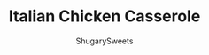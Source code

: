 ---
layout: ../../layouts/MarkdownPostLayout.astro
title: Italian Chicken Casserole
author: ShugarySweets
pubDate: 2018-12-11
description: "Creamy Italian Chicken Pasta is your answer to &quot;what&#x27;s for dinner&quot; tonight! I love easy casserole recipes like this one. Prep this in the morning and pop it in the oven at dinnertime."
image_url: https://www.shugarysweets.com/wp-content/uploads/2015/02/italian-chicken-pasta-1.jpg
tags: ["Main Dish","Italian"]
calories: 482
protein: 29
carbohydrates: 16
fats: 34
fiber: 1
ingredients: ["1 pound cooked and cubed chicken breasts (or use a rotisserie)","1 box (16 ounce) linguine noodles","2 Tablespoons olive oil","4 cloves garlic, pressed","1/2 cup sun dried tomatoes, chopped","2 Tablespoons cornstarch","1 cup chicken broth","2 cups heavy whipping cream","1 cup milk","1 1/2 teaspoons kosher salt","1/2 teaspon black pepper","5 ounce package fresh spinach","1/2 cup parmesan cheese, grated","2 cups shredded mozzarella cheese, divided"]
serves: 8
time: "40 minutes"
prepTime: "15 minutes"
instructions: ["Cook linguine according to package directions. Drain and set aside.","In a large skillet, heat olive oil over medium high heat. Add garlic and sun dried tomatoes. Cook for about 2 minutes. Sprinkle with cornstarch, mix thoroughly.","Add chicken broth, heavy cream and milk, whisking quickly. Add salt and pepper. Heat for about 10 minutes, stirring occasionally. Add spinach and parmesan cheese. Remove from heat. Pour sauce over cooked noodles. Add cooked chicken and pour into a large casserole dish (13x9 size). Top with mozzarella cheese. You can bake immediately, or cover with foil and place in refrigerator until dinner.","If baking immediately, bake covered with foil for 350 degree for 25 minutes. Remove foil and bake an additional 5 minutes until cheese is browned.","If baking after the dish has been refrigerated, bake covered with foil in a 350 degree oven for 45 minutes. Remove foil and bake an additional 5-10 minutes. ENJOY!"]
nutrition: ["482 calories","16 grams carbohydrates","138 milligrams cholesterol","34 grams fat","1 grams fiber","29 grams protein","19 grams saturated fat","701 milligrams sodium","5 grams sugar","1 grams trans fat","12 grams unsaturated fat"]
---